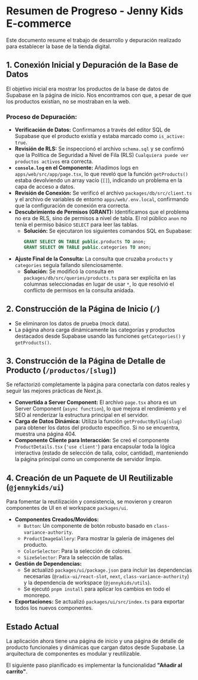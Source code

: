 # Resumen de Progreso - Jenny Kids E-commerce

Este documento resume el trabajo de desarrollo y depuración realizado para establecer la base de la tienda digital.

## 1. Conexión Inicial y Depuración de la Base de Datos

El objetivo inicial era mostrar los productos de la base de datos de Supabase en la página de inicio. Nos encontramos con que, a pesar de que los productos existían, no se mostraban en la web.

### Proceso de Depuración:

- **Verificación de Datos:** Confirmamos a través del editor SQL de Supabase que el producto existía y estaba marcado como `is_active: true`.
- **Revisión de RLS:** Se inspeccionó el archivo `schema.sql` y se confirmó que la Política de Seguridad a Nivel de Fila (RLS) `Cualquiera puede ver productos activos` era correcta.
- **`console.log` en el Componente:** Añadimos logs en `apps/web/src/app/page.tsx`, lo que reveló que la función `getProducts()` estaba devolviendo un array vacío (`[]`), indicando un problema en la capa de acceso a datos.
- **Revisión de Conexión:** Se verificó el archivo `packages/db/src/client.ts` y el archivo de variables de entorno `apps/web/.env.local`, confirmando que la configuración de conexión era correcta.
- **Descubrimiento de Permisos (GRANT):** Identificamos que el problema no era de RLS, sino de permisos a nivel de tabla. El rol público `anon` no tenía el permiso básico `SELECT` para leer las tablas.
  - **Solución:** Se ejecutaron los siguientes comandos SQL en Supabase:
    ```sql
    GRANT SELECT ON TABLE public.products TO anon;
    GRANT SELECT ON TABLE public.categories TO anon;
    ```
- **Ajuste Final de la Consulta:** La consulta que cruzaba `products` y `categories` seguía fallando silenciosamente.
  - **Solución:** Se modificó la consulta en `packages/db/src/queries/products.ts` para ser explícita en las columnas seleccionadas en lugar de usar `*`, lo que resolvió el conflicto de permisos en la consulta anidada.

## 2. Construcción de la Página de Inicio (`/`)

- Se eliminaron los datos de prueba (mock data).
- La página ahora carga dinámicamente las categorías y productos destacados desde Supabase usando las funciones `getCategories()` y `getProducts()`.

## 3. Construcción de la Página de Detalle de Producto (`/productos/[slug]`)

Se refactorizó completamente la página para conectarla con datos reales y seguir las mejores prácticas de Next.js.

- **Convertida a Server Component:** El archivo `page.tsx` ahora es un Server Component (`async function`), lo que mejora el rendimiento y el SEO al renderizar la estructura principal en el servidor.
- **Carga de Datos Dinámica:** Utiliza la función `getProductBySlug(slug)` para obtener los datos del producto específico. Si no se encuentra, muestra una página 404.
- **Componente Cliente para Interacción:** Se creó el componente `ProductDetails.tsx` (`'use client'`) para encapsular toda la lógica interactiva (estado de selección de talla, color, cantidad), manteniendo la página principal como un componente de servidor limpio.

## 4. Creación de un Paquete de UI Reutilizable (`@jennykids/ui`)

Para fomentar la reutilización y consistencia, se movieron y crearon componentes de UI en el workspace `packages/ui`.

- **Componentes Creados/Movidos:**
  - `Button`: Un componente de botón robusto basado en `class-variance-authority`.
  - `ProductImageGallery`: Para mostrar la galería de imágenes del producto.
  - `ColorSelector`: Para la selección de colores.
  - `SizeSelector`: Para la selección de tallas.
- **Gestión de Dependencias:**
  - Se actualizó `packages/ui/package.json` para incluir las dependencias necesarias (`@radix-ui/react-slot`, `next`, `class-variance-authority`) y la dependencia de workspace (`@jennykids/utils`).
  - Se ejecutó `pnpm install` para aplicar los cambios en todo el monorepo.
- **Exportaciones:** Se actualizó `packages/ui/src/index.ts` para exportar todos los nuevos componentes.

## Estado Actual

La aplicación ahora tiene una página de inicio y una página de detalle de producto funcionales y dinámicas que cargan datos desde Supabase. La arquitectura de componentes es modular y reutilizable.

El siguiente paso planificado es implementar la funcionalidad **"Añadir al carrito"**. 